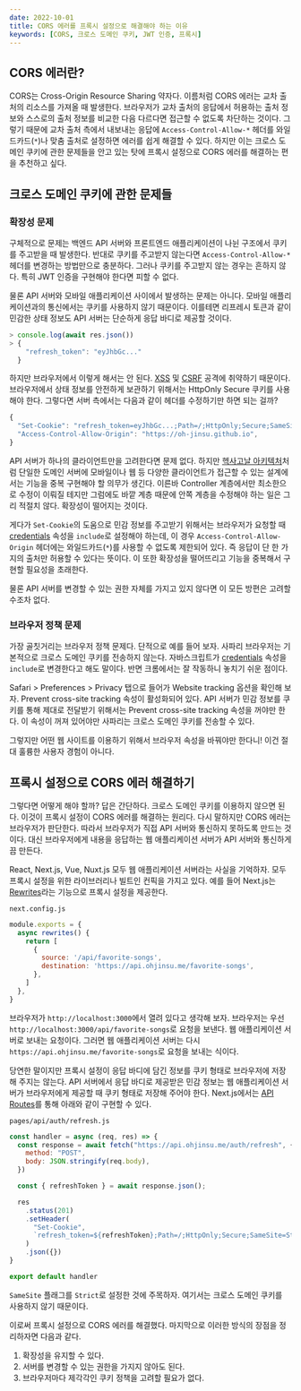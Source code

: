 ```yaml
---
date: 2022-10-01
title: CORS 에러를 프록시 설정으로 해결해야 하는 이유
keywords: [CORS, 크로스 도메인 쿠키, JWT 인증, 프록시]
---
```

## CORS 에러란?
CORS는 Cross-Origin Resource Sharing 약자다. 이름처럼 CORS 에러는 교차 출처의 리소스를 가져올 때 발생한다. 브라우저가 교차 출처의 응답에서 허용하는 출처 정보와 스스로의 출처 정보를 비교한 다음 다르다면 접근할 수 없도록 차단하는 것이다. 그렇기 때문에 교차 출처 측에서 내보내는 응답에 `Access-Control-Allow-*` 헤더를 와일드카드(`*`)나 맞춤 출처로 설정하면 에러를 쉽게 해결할 수 있다. 하지만 이는 크로스 도메인 쿠키에 관한 문제들을 안고 있는 탓에 프록시 설정으로 CORS 에러를 해결하는 편을 추천하고 싶다.

## 크로스 도메인 쿠키에 관한 문제들
### 확장성 문제
구체적으로 문제는 백엔드 API 서버와 프론트엔드 애플리케이션이 나뉜 구조에서 쿠키를 주고받을 때 발생한다. 반대로 쿠키를 주고받지 않는다면 `Access-Control-Allow-*` 헤더를 변경하는 방법만으로 충분하다. 그러나 쿠키를 주고받지 않는 경우는 흔하지 않다. 특히 JWT 인증을 구현해야 한다면 피할 수 없다.

물론 API 서버와 모바일 애플리케이션 사이에서 발생하는 문제는 아니다. 모바일 애플리케이션과의 통신에서는 쿠키를 사용하지 않기 때문이다. 이를테면 리프레시 토큰과 같이 민감한 상태 정보도 API 서버는 단순하게 응답 바디로 제공할 것이다.

```js
> console.log(await res.json())
> {
    "refresh_token": "eyJhbGc..."
  }
```

하지만 브라우저에서 이렇게 해서는 안 된다. <a href="https://ko.wikipedia.org/wiki/사이트_간_스크립팅" target="_blank" rel="noreferrer">XSS</a> 및 <a href="https://ko.wikipedia.org/wiki/사이트_간_요청_위조" target="_blank" rel="noreferrer">CSRF</a> 공격에 취약하기 때문이다. 브라우저에서 상태 정보를 안전하게 보관하기 위해서는 HttpOnly Secure 쿠키를 사용해야 한다. 그렇다면 서버 측에서는 다음과 같이 헤더를 수정하기만 하면 되는 걸까?

```js
{
  "Set-Cookie": "refresh_token=eyJhbGc...;Path=/;HttpOnly;Secure;SameSite=None",
  "Access-Control-Allow-Origin": "https://oh-jinsu.github.io",
}
```

API 서버가 하나의 클라이언트만을 고려한다면 문제 없다. 하지만 <a href="https://www.google.com/search?client=safari&rls=en&q=hexagonal+architecture&ie=UTF-8&oe=UTF-8" target="_blank" rel="noreferrer">헥사고날 아키텍처</a>처럼 단일한 도메인 서버에 모바일이나 웹 등 다양한 클라이언트가 접근할 수 있는 설계에서는 기능을 중복 구현해야 할 의무가 생긴다. 이른바 Controller 계층에서만 최소한으로 수정이 이뤄질 테지만 그럼에도 바깥 계층 때문에 안쪽 계층을 수정해야 하는 일은 그리 적절치 않다. 확장성이 떨어지는 것이다.

게다가 `Set-Cookie`의 도움으로 민감 정보를 주고받기 위해서는 브라우저가 요청할 때 <a href="https://developer.mozilla.org/en-US/docs/Web/API/fetch#credentials" target="_blank" rel="noreferrer">credentials</a> 속성을 `include`로 설정해야 하는데, 이 경우 `Access-Control-Allow-Origin` 헤더에는 와일드카드(`*`)를 사용할 수 없도록 제한되어 있다. 즉 응답이 단 한 가지의 출처만 허용할 수 있다는 뜻이다. 이 또한 확장성을 떨어뜨리고 기능을 중복해서 구현할 필요성을 초래한다.

물론 API 서버를 변경할 수 있는 권한 자체를 가지고 있지 않다면 이 모든 방편은 고려할 수조차 없다.

### 브라우저 정책 문제

가장 골칫거리는 브라우저 정책 문제다. 단적으로 예를 들어 보자. 사파리 브라우저는 기본적으로 크로스 도메인 쿠키를 전송하지 않는다. 자바스크립트가 <a href="https://developer.mozilla.org/en-US/docs/Web/API/fetch#credentials" target="_blank" rel="noreferrer">credentials</a> 속성을 `include`로 변경한다고 해도 말이다. 반면 크롬에서는 잘 작동하니 놓치기 쉬운 점이다. 

Safari > Preferences > Privacy 탭으로 들어가 Website tracking 옵션을 확인해 보자. Prevent cross-site tracking 속성이 활성화되어 있다. API 서버가 민감 정보를 쿠키를 통해 제대로 전달받기 위해서는 Prevent cross-site tracking 속성을 꺼야만 한다. 이 속성이 꺼져 있어야만 사파리는 크로스 도메인 쿠키를 전송할 수 있다.

그렇지만 어떤 웹 사이트를 이용하기 위해서 브라우저 속성을 바꿔야만 한다니! 이건 절대 훌륭한 사용자 경험이 아니다.

## 프록시 설정으로 CORS 에러 해결하기

그렇다면 어떻게 해야 할까? 답은 간단하다. 크로스 도메인 쿠키를 이용하지 않으면 된다. 이것이 프록시 설정이 CORS 에러를 해결하는 원리다. 다시 말하지만 CORS 에러는 브라우저가 판단한다. 따라서 브라우저가 직접 API 서버와 통신하지 못하도록 만드는 것이다. 대신 브라우저에게 내용을 응답하는 웹 애플리케이션 서버가 API 서버와 통신하게끔 만든다.

React, Next.js, Vue, Nuxt.js 모두 웹 애플리케이션 서버라는 사실을 기억하자. 모두 프록시 설정을 위한 라이브러리나 빌트인 컨픽을 가지고 있다. 예를 들어 Next.js는 <a href="https://nextjs.org/docs/api-reference/next.config.js/rewrites" target="_blank" rel="noreferrer">Rewrites</a>라는 기능으로 프록시 설정을 제공한다.

```dir
next.config.js
```
```js
module.exports = {
  async rewrites() {
    return [
      {
        source: '/api/favorite-songs',
        destination: 'https://api.ohjinsu.me/favorite-songs',
      },
    ]
  },
}
```

브라우저가 `http://localhost:3000`에서 열려 있다고 생각해 보자. 브라우저는 우선 `http://localhost:3000/api/favorite-songs`로 요청을 보낸다. 웹 애플리케이션 서버로 보내는 요청이다. 그러면 웹 애플리케이션 서버는 다시 `https://api.ohjinsu.me/favorite-songs`로 요청을 보내는 식이다.

당연한 말이지만 프록시 설정이 응답 바디에 담긴 정보를 쿠키 형태로 브라우저에 저장해 주지는 않는다. API 서버에서 응답 바디로 제공받은 민감 정보는 웹 애플리케이션 서버가 브라우저에게 제공할 때 쿠키 형태로 저장해 주어야 한다. Next.js에서는 <a href="https://nextjs.org/docs/api-routes/introduction" blank="_target" rel="noreferrer">API Routes</a>를 통해 아래와 같이 구현할 수 있다.

```dir
pages/api/auth/refresh.js
```
```js
const handler = async (req, res) => {
  const response = await fetch("https://api.ohjinsu.me/auth/refresh", {
    method: "POST",
    body: JSON.stringify(req.body),
  })

  const { refreshToken } = await response.json();

  res
    .status(201)
    .setHeader(
      "Set-Cookie",
      `refresh_token=${refreshToken};Path=/;HttpOnly;Secure;SameSite=Strict`,
    )
    .json({})
}

export default handler
```


`SameSite` 플래그를 `Strict`로 설정한 것에 주목하자. 여기서는 크로스 도메인 쿠키를 사용하지 않기 때문이다.

이로써 프록시 설정으로 CORS 에러를 해결했다. 마지막으로 이러한 방식의 장점을 정리하자면 다음과 같다.
1. 확장성을 유지할 수 있다.
2. 서버를 변경할 수 있는 권한을 가지지 않아도 된다.
3. 브라우저마다 제각각인 쿠키 정책을 고려할 필요가 없다.